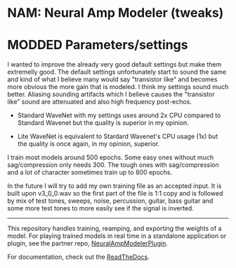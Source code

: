 # NAM: Neural Amp Modeler (tweaks)
# MODDED Parameters/settings

I wanted to improve the already very good default settings but make them extremelly good. The default settings unfortunately start to sound the same and kind of what I believe many would say "transistor like" and becomes more obvious the more gain that is modeled. I think my settings sound much better. Aliasing sounding artifacts which I believe causes the "transistor like" sound are attenuated and also high frequency post-echos.

* Standard WaveNet with my settings uses around 2x CPU compared to Standard Wavenet but the quality is superior in my opinion.

* Lite WaveNet is equivalent to Stardard Wavenet's CPU usage (1x) but the quality is once again, in my opinion, superior.

I train most models around 500 epochs. Some easy ones without much sag/compression only needs 300. The tough ones with sag/compression and a lot of character sometimes train up to 800 epochs.

In the future I will try to add my own training file as an accepted input. It is built upon v3_0_0.wav so the first part of the file is 1:1 copy and is followed by mix of test tones, sweeps, noise, percussion, guitar, bass guitar and some more test tones to more easily see if the signal is inverted.


--------------------------------------------------------------------------------
This repository handles training, reamping, and exporting the weights of a model.
For playing trained models in real time in a standalone application or plugin, see the partner repo,
[NeuralAmpModelerPlugin](https://github.com/sdatkinson/NeuralAmpModelerPlugin).

For documentation, check out the [ReadTheDocs](https://neural-amp-modeler.readthedocs.io).
